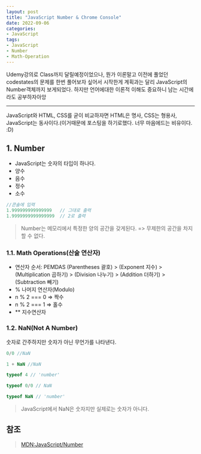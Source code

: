 ```yaml
---
layout: post
title: "JavaScript Number & Chrome Console"
date: 2022-09-06
categories:
- JavaScript
tags:
- JavaScript
- Number
- Math-Operation
---
```


Udemy강의로 Class까지 달릴예정이었으나, 뭔가 이론말고 이전에 풀었던 codestates의 문제를 한번 풀어보자 싶어서 시작한게 계획과는 달리 JavaScript의 Number객체까지 보게되었다. 하지만 언어에대한 이론적 이해도 중요하니 남는 시간에라도 공부하자아앙

---

JavaScript와 HTML, CSS를 굳이 비교하자면 HTML은 명사, CSS는 형용사, JavaScript는 동사이다.(이거때문에 포스팅을 하기로했다. 너무 마음에드는 비유이다. :D)

## 1. Number

- JavaScript는 숫자의 타입이 하나다.
- 양수
- 음수
- 정수
- 소수

```javascript
//콘솔에 입력
1.999999999999999   // 그대로 출력
1.9999999999999999  // 2로 출력
```

> Number는 메모리에서 특정한 양의 공간을 갖게된다. => 무제한의 공간을 차지 할 수 없다.

### 1.1. Math Operations(산술 연산자)

- 연산자 순서: PEMDAS (Parentheses 괄호) > (Exponent 지수) > (Multiplication 곱하기) > (Division 나누기) > (Addition 더하기) > (Subtraction 빼기)
- % 나머지 연산자(Modulo)
- n % 2 === 0 => 짝수
- n % 2 === 1 => 홀수
- ** 지수연산자

### 1.2. NaN(Not A Number)

숫자로 간주하지만 숫자가 아닌 무언가를 나타낸다.

```javascript
0/0 //NaN

1 + NaN //NaN

typeof 4 // 'number'

typeof 0/0 // NaN

typeof NaN // 'number'
```

> JavaScript에서 NaN은 숫자지만 실제로는 숫자가 아니다.

## 참조

> [MDN:JavaScript/Number](https://developer.mozilla.org/ko/docs/Web/JavaScript/Reference/Global_Objects/Number#%EC%98%88%EC%A0%9C)